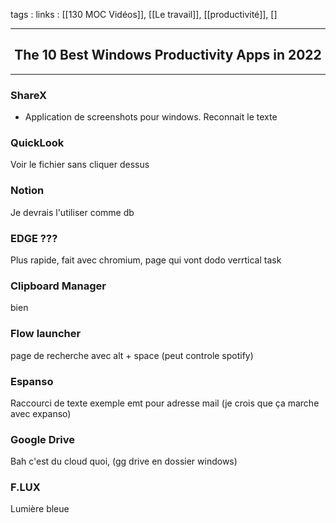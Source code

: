 tags : 
links : [[130 MOC Vidéos]], [[Le travail]], [[productivité]], []

****

<h2 style="text-align: center;"> The 10 Best Windows Productivity Apps in 2022 </h2>

****



### ShareX
- Application de screenshots pour windows. Reconnait le texte

### QuickLook

Voir le fichier sans cliquer dessus

### Notion

Je devrais l'utiliser comme db

### EDGE ???

Plus rapide, fait avec chromium, page qui vont dodo
verrtical task


### Clipboard Manager

bien 

### Flow launcher

page de recherche avec alt + space (peut controle spotify)


### Espanso

Raccourci de texte exemple emt pour adresse mail (je crois que ça marche avec expanso)


### Google Drive

Bah c'est du cloud quoi, (gg drive en dossier windows)

### F.LUX

Lumière bleue



